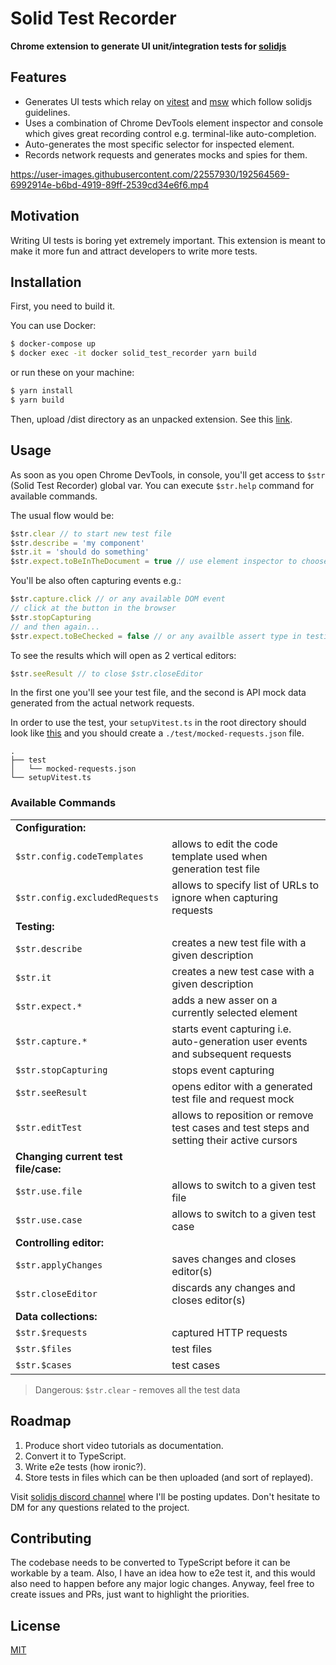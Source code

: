 # Solid Test Recorder

**Chrome extension to generate UI unit/integration tests for [solidjs](https://www.solidjs.com/)**

## Features

- Generates UI tests which relay on [vitest](https://vitest.dev/) and [msw](https://mswjs.io/) which follow solidjs guidelines.
- Uses a combination of Chrome DevTools element inspector and console which gives great recording control e.g. terminal-like auto-completion.
- Auto-generates the most specific selector for inspected element.
- Records network requests and generates mocks and spies for them.


https://user-images.githubusercontent.com/22557930/192564569-6992914e-b6bd-4919-89ff-2539cd34e6f6.mp4


## Motivation

Writing UI tests is boring yet extremely important. This extension is meant to make it more fun and attract developers to write more tests.

## Installation

First, you need to build it.

You can use Docker:

```bash
$ docker-compose up
$ docker exec -it docker solid_test_recorder yarn build
```

or run these on your machine:

```bash
$ yarn install
$ yarn build
```

Then, upload /dist directory as an unpacked extension. See this [link](https://developer.chrome.com/docs/extensions/mv3/getstarted/#unpacked). 

## Usage

As soon as you open Chrome DevTools, in console, you'll get access to `$str` (Solid Test Recorder) global var. You can execute `$str.help` command for available commands.

The usual flow would be:

```javascript
$str.clear // to start new test file
$str.describe = 'my component'
$str.it = 'should do something'
$str.expect.toBeInTheDocument = true // use element inspector to choose the element, assert type and whether it's positive or negation
```

You'll be also often capturing events e.g.:

```javascript
$str.capture.click // or any available DOM event
// click at the button in the browser
$str.stopCapturing
// and then again...
$str.expect.toBeChecked = false // or any availble assert type in testing library
```

To see the results which will open as 2 vertical editors:
```javascript
$str.seeResult // to close $str.closeEditor
```

In the first one you'll see your test file, and the second is API mock data generated from the actual network requests.

In order to use the test, your `setupVitest.ts` in the root directory should look like [this](https://github.com/chris-czopp/solid-test-recorder/blob/master/src/testHelpers/setupVitest.txt)
and you should create a `./test/mocked-requests.json` file. 

```
.
├── test
│   └── mocked-requests.json
└── setupVitest.ts
```

### Available Commands

|                                      |                                                                                           |
|--------------------------------------|-------------------------------------------------------------------------------------------|
| **Configuration:**                   |                                                                                           |
| `$str.config.codeTemplates`          | allows to edit the code template used when generation test file                           |
| `$str.config.excludedRequests`       | allows to specify list of URLs to ignore when capturing requests                          |
| **Testing:**                         |                                                                                           |
| `$str.describe `                     | creates a new test file with a given description                                          |
| `$str.it`                            | creates a new test case with a given description                                          |
| `$str.expect.*`                      | adds a new asser on a currently selected element                                          |
| `$str.capture.*`                     | starts event capturing i.e. auto-generation user events and subsequent requests           |
| `$str.stopCapturing`                 | stops event capturing                                                                     |
| `$str.seeResult`                     | opens editor with a generated test file and request mock                                  |
| `$str.editTest`                      | allows to reposition or remove test cases and test steps and setting their active cursors |
| **Changing current test file/case:** |                                                                                           |
| `$str.use.file`                      | allows to switch to a given test file                                                     |
| `$str.use.case`                      | allows to switch to a given test case                                                     |
| **Controlling editor:**              |                                                                                           |
| `$str.applyChanges`                  | saves changes and closes editor(s)                                                        |
| `$str.closeEditor`                   | discards any changes and closes editor(s)                                                 |
| **Data collections:**                |                                                                                           |
| `$str.$requests`                     | captured HTTP requests                                                                    |
| `$str.$files`                        | test files                                                                                |
| `$str.$cases`                        | test cases                                                                                |

> Dangerous: `$str.clear` - removes all the test data

## Roadmap

1. Produce short video tutorials as documentation. 
2. Convert it to TypeScript. 
3. Write e2e tests (how ironic?). 
4. Store tests in files which can be then uploaded (and sort of replayed).
  
Visit [solidjs discord channel](https://discord.com/invite/solidjs) where I'll be posting updates. Don't hesitate to DM for any questions related to the project.

## Contributing

The codebase needs to be converted to TypeScript before it can be workable by a team. 
Also, I have an idea how to e2e test it, and this would also need to happen before any major logic changes.
Anyway, feel free to create issues and PRs, just want to highlight the priorities.

## License

[MIT](https://github.com/chris-czopp/solid-test-recorder/blob/master/LICENSE.md)
